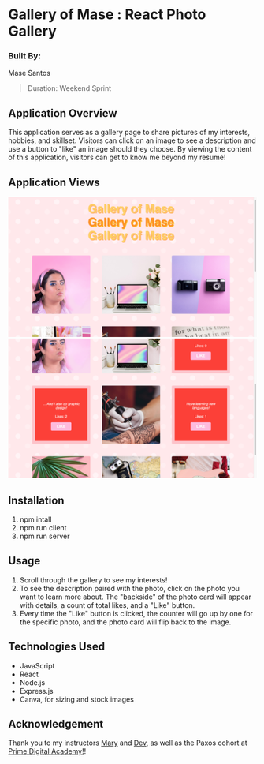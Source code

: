 #   Gallery of Mase : React Photo Gallery

### Built By:
Mase Santos
>Duration: Weekend Sprint

## Application Overview

This application serves as a gallery page to share pictures of my interests, hobbies, and skillset. Visitors can click on an image to see a description and use a button to "like" an image should they choose. By viewing the content of this application, visitors can get to know me beyond my resume!

## Application Views

![Gallery of Mase Still No.1](./View_1.png)
![Gallery of Mase Still No.1](./View_2.png)

## Installation

1. npm intall  
2. npm run client
3. npm run server

## Usage

1. Scroll through the gallery to see my interests!
2. To see the description paired with the photo, click on the photo you want to learn more about. The "backside" of the photo card will appear with details, a count of total likes, and a "Like" button.
3. Every time the "Like" button is clicked, the counter will go up by one for the specific photo, and the photo card will flip back to the image.

## Technologies Used

- JavaScript
- React
- Node.js
- Express.js
- Canva, for sizing and stock images

## Acknowledgement
Thank you to my instructors [Mary](https://github.com/mbMosman) and [Dev](https://github.com/devjanaprime), as well as the Paxos cohort at [Prime Digital Academy!](www.primeacademy.io)! 
